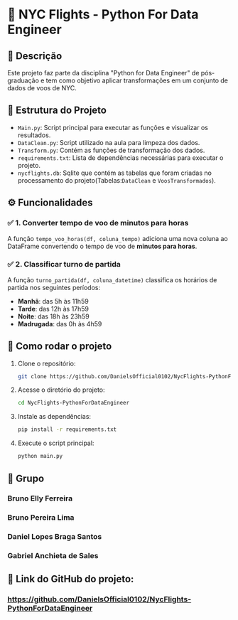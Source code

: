 # 🛫 NYC Flights - Python For Data Engineer

## 📖 Descrição
Este projeto faz parte da disciplina "Python for Data Engineer" de pós-graduação e tem como objetivo aplicar transformações em um conjunto de dados de voos de NYC.

## 📂 Estrutura do Projeto
- `Main.py`: Script principal para executar as funções e visualizar os resultados.
- `DataClean.py`: Script utilizado na aula para limpeza dos dados.
- `Transform.py`: Contém as funções de transformação dos dados.
- `requirements.txt`: Lista de dependências necessárias para executar o projeto.
- `nycflights.db`: Sqlite que contém as tabelas que foram criadas no processamento do projeto(Tabelas:`DataClean` e `VoosTransformados`).

## ⚙️ Funcionalidades
### ✅ 1. Converter tempo de voo de minutos para horas
A função `tempo_voo_horas(df, coluna_tempo)` adiciona uma nova coluna ao DataFrame convertendo o tempo de voo de **minutos para horas**.

### ✅ 2. Classificar turno de partida
A função `turno_partida(df, coluna_datetime)` classifica os horários de partida nos seguintes períodos:
   - **Manhã**: das 5h às 11h59
   - **Tarde**: das 12h às 17h59
   - **Noite**: das 18h às 23h59
   - **Madrugada**: das 0h às 4h59

## 🔧 Como rodar o projeto
1. Clone o repositório:
   ```bash
   git clone https://github.com/DanielsOfficial0102/NycFlights-PythonForDataEngineer.git
   ```
2. Acesse o diretório do projeto:
   ```bash
   cd NycFlights-PythonForDataEngineer
   ```
3. Instale as dependências:
   ```bash
   pip install -r requirements.txt
   ```
4. Execute o script principal:
   ```bash
   python main.py
   ```

## 👥 Grupo
### Bruno Elly Ferreira
### Bruno Pereira Lima
### Daniel Lopes Braga Santos
### Gabriel Anchieta de Sales
## 🔗 Link do GitHub do projeto:
### https://github.com/DanielsOfficial0102/NycFlights-PythonForDataEngineer